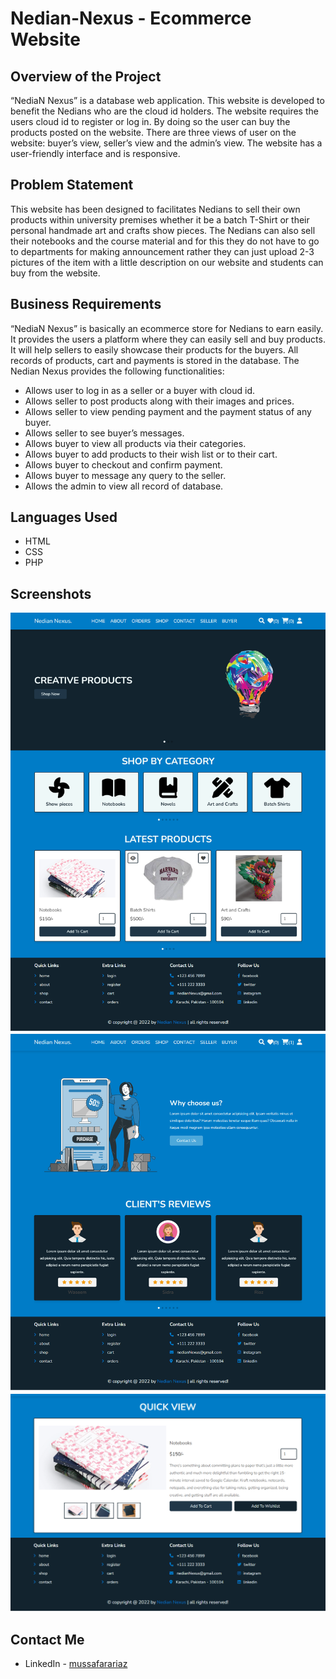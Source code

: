 # Nedian-Nexus - Ecommerce Website

## Overview of the Project

“NediaN Nexus” is a database web application. This website is developed to benefit the Nedians who are the cloud id holders. The website requires the users cloud id to register or log in. By doing so the user can buy the products posted on the website. There are three views of user on the website: buyer’s view, seller’s view and the admin’s view. The website has a user-friendly interface and is responsive.

## Problem Statement 
This website has been designed to facilitates Nedians to sell their own 
products within university premises whether it be a batch T-Shirt or their 
personal handmade art and crafts show pieces. The Nedians can also sell their 
notebooks and the course material and for this they do not have to go to 
departments for making announcement rather they can just upload 2-3 
pictures of the item with a little description on our website and students can 
buy from the website.
## Business Requirements
“NediaN Nexus” is basically an ecommerce store for Nedians to earn 
easily. It provides the users a platform where they can easily sell and buy 
products. It will help sellers to easily showcase their products for the buyers. 
All records of products, cart and payments is stored in the database.
The Nedian Nexus provides the following functionalities:
- Allows user to log in as a seller or a buyer with cloud id.
- Allows seller to post products along with their images and prices.
- Allows seller to view pending payment and the payment status of any 
buyer.
- Allows seller to see buyer’s messages.
- Allows buyer to view all products via their categories.
- Allows buyer to add products to their wish list or to their cart.
- Allows buyer to checkout and confirm payment.
- Allows buyer to message any query to the seller.
- Allows the admin to view all record of database. 

## Languages Used
- HTML
- CSS
- PHP

## Screenshots
![screenshot](https://github.com/sidramwaseem/Nedian-Nexus/blob/main/screenshots/HomePage.png?raw=true)
![screenshot](https://github.com/sidramwaseem/Nedian-Nexus/blob/main/screenshots/aboutUs.png?raw=true)
![screenshot](https://github.com/sidramwaseem/Nedian-Nexus/blob/main/screenshots/quickView.png?raw=true)

## Contact Me
- LinkedIn - [mussafarariaz](https://www.linkedin.com/in/mussafara-riaz-a38012213/)

